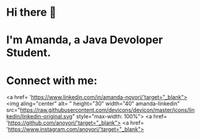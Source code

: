 <link rel="stylesheet" href="https://use.fontawesome.com/releases/v5.6.3/css/all.css"
 integrity="sha384-UHRtZLI+pbxtHCWp1t77Bi1L4ZtiqrqD80Kn4Z8NTSRyMA2Fd33n5dQ8lWUE00s/" crossorigin="anonymous">

# Hi there 👋

# I'm Amanda, a Java Devoloper Student.

# Connect with me: 

  <a href= 'https://www.linkedin.com/in/amanda-noyori/'target="_blank">
  <img aling="center" alt= " height="30" width="40" amanda-linkedin" src="https://raw.githubusercontent.com/devicons/devicon/master/icons/linkedin/linkedin-original.svg" style="max-width: 100%">
 </a>
  <a href= 'https://github.com/anoyori/'target="_blank"><i class="fab fa-github-square"></i></a>
  <a href= 'https://www.instagram.com/anoyori/'target="_blank"><i class="fab fa-instagram"></i></a>

<!--
**anoyori/anoyori** is a ✨ _special_ ✨ repository because its `README.md` (this file) appears on your GitHub profile.

Here are some ideas to get you started:

- 🔭 I’m currently working on ...
- 🌱 I’m currently learning ...
- 👯 I’m looking to collaborate on ...
- 🤔 I’m looking for help with ...
- 💬 Ask me about ...
- 📫 How to reach me: ...
- 😄 Pronouns: ...
- ⚡ Fun fact: ...
-->
